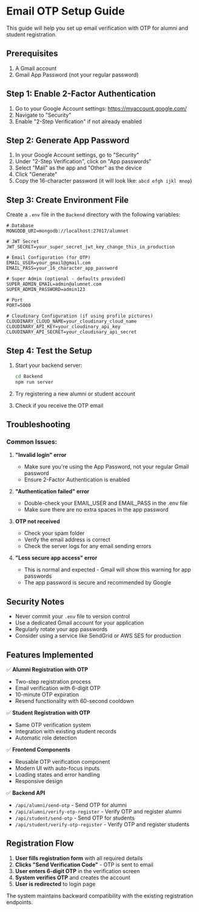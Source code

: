 # Email OTP Setup Guide

This guide will help you set up email verification with OTP for alumni and student registration.

## Prerequisites

1. A Gmail account
2. Gmail App Password (not your regular password)

## Step 1: Enable 2-Factor Authentication

1. Go to your Google Account settings: https://myaccount.google.com/
2. Navigate to "Security"
3. Enable "2-Step Verification" if not already enabled

## Step 2: Generate App Password

1. In your Google Account settings, go to "Security"
2. Under "2-Step Verification", click on "App passwords"
3. Select "Mail" as the app and "Other" as the device
4. Click "Generate"
5. Copy the 16-character password (it will look like: `abcd efgh ijkl mnop`)

## Step 3: Create Environment File

Create a `.env` file in the `Backend` directory with the following variables:

```env
# Database
MONGODB_URI=mongodb://localhost:27017/alumnet

# JWT Secret
JWT_SECRET=your_super_secret_jwt_key_change_this_in_production

# Email Configuration (for OTP)
EMAIL_USER=your_gmail@gmail.com
EMAIL_PASS=your_16_character_app_password

# Super Admin (optional - defaults provided)
SUPER_ADMIN_EMAIL=admin@alumnet.com
SUPER_ADMIN_PASSWORD=admin123

# Port
PORT=5000

# Cloudinary Configuration (if using profile pictures)
CLOUDINARY_CLOUD_NAME=your_cloudinary_cloud_name
CLOUDINARY_API_KEY=your_cloudinary_api_key
CLOUDINARY_API_SECRET=your_cloudinary_api_secret
```

## Step 4: Test the Setup

1. Start your backend server:
   ```bash
   cd Backend
   npm run server
   ```

2. Try registering a new alumni or student account
3. Check if you receive the OTP email

## Troubleshooting

### Common Issues:

1. **"Invalid login" error**
   - Make sure you're using the App Password, not your regular Gmail password
   - Ensure 2-Factor Authentication is enabled

2. **"Authentication failed" error**
   - Double-check your EMAIL_USER and EMAIL_PASS in the .env file
   - Make sure there are no extra spaces in the app password

3. **OTP not received**
   - Check your spam folder
   - Verify the email address is correct
   - Check the server logs for any email sending errors

4. **"Less secure app access" error**
   - This is normal and expected - Gmail will show this warning for app passwords
   - The app password is secure and recommended by Google

## Security Notes

- Never commit your `.env` file to version control
- Use a dedicated Gmail account for your application
- Regularly rotate your app passwords
- Consider using a service like SendGrid or AWS SES for production

## Features Implemented

✅ **Alumni Registration with OTP**
- Two-step registration process
- Email verification with 6-digit OTP
- 10-minute OTP expiration
- Resend functionality with 60-second cooldown

✅ **Student Registration with OTP**
- Same OTP verification system
- Integration with existing student records
- Automatic role detection

✅ **Frontend Components**
- Reusable OTP verification component
- Modern UI with auto-focus inputs
- Loading states and error handling
- Responsive design

✅ **Backend API**
- `/api/alumni/send-otp` - Send OTP for alumni
- `/api/alumni/verify-otp-register` - Verify OTP and register alumni
- `/api/student/send-otp` - Send OTP for students
- `/api/student/verify-otp-register` - Verify OTP and register students

## Registration Flow

1. **User fills registration form** with all required details
2. **Clicks "Send Verification Code"** - OTP is sent to email
3. **User enters 6-digit OTP** in the verification screen
4. **System verifies OTP** and creates the account
5. **User is redirected** to login page

The system maintains backward compatibility with the existing registration endpoints. 